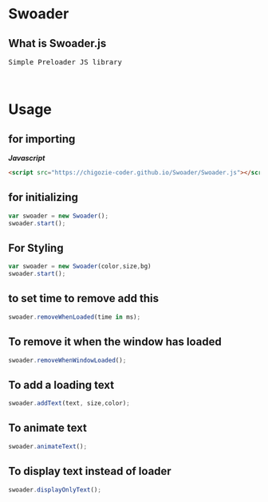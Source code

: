 # Swoader
## What is Swoader.js
<pre>Simple Preloader JS library</pre>

<br>

# Usage
## for importing
***Javascript***
```html
<script src="https://chigozie-coder.github.io/Swoader/Swoader.js"></script>
```
## for initializing
```javascript
var swoader = new Swoader();
swoader.start();
```
## For Styling
```javascript
var swoader = new Swoader(color,size,bg)
swoader.start();
```
## to set time to remove add this
```javascript
swoader.removeWhenLoaded(time in ms);
```
## To remove it when the window has loaded
```javascript
swoader.removeWhenWindowLoaded();
```
## To add a loading text
```javascript
swoader.addText(text, size,color);
```
## To animate text
```javascript
swoader.animateText();
```
## To display text instead of loader
```javascript
swoader.displayOnlyText();
```
